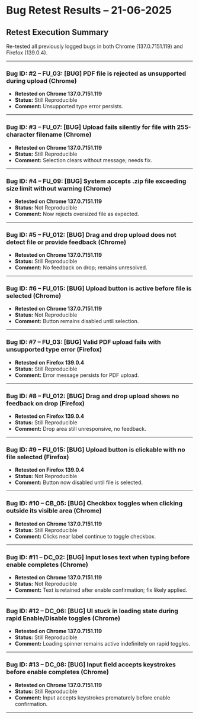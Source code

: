 # Bug Retest Results – 21-06-2025

## Retest Execution Summary
Re-tested all previously logged bugs in both Chrome (137.0.7151.119) and Firefox (139.0.4).

---

### Bug ID: #2 – FU_03: [BUG] PDF file is rejected as unsupported during upload (Chrome)
- **Retested on Chrome 137.0.7151.119**  
- **Status:** Still Reproducible  
- **Comment:** Unsupported type error persists.

---

### Bug ID: #3 – FU_07: [BUG] Upload fails silently for file with 255-character filename (Chrome)
- **Retested on Chrome 137.0.7151.119**  
- **Status:** Still Reproducible  
- **Comment:** Selection clears without message; needs fix.

---

### Bug ID: #4 – FU_09: [BUG] System accepts .zip file exceeding size limit without warning (Chrome)
- **Retested on Chrome 137.0.7151.119**  
- **Status:** Not Reproducible  
- **Comment:** Now rejects oversized file as expected.

---

### Bug ID: #5 – FU_012: [BUG] Drag and drop upload does not detect file or provide feedback (Chrome)
- **Retested on Chrome 137.0.7151.119**  
- **Status:** Still Reproducible  
- **Comment:** No feedback on drop; remains unresolved.

---

### Bug ID: #6 – FU_015: [BUG] Upload button is active before file is selected (Chrome)
- **Retested on Chrome 137.0.7151.119**  
- **Status:** Not Reproducible  
- **Comment:** Button remains disabled until selection.

---

### Bug ID: #7 – FU_03: [BUG] Valid PDF upload fails with unsupported type error (Firefox)
- **Retested on Firefox 139.0.4**  
- **Status:** Still Reproducible  
- **Comment:** Error message persists for PDF upload.

---

### Bug ID: #8 – FU_012: [BUG] Drag and drop upload shows no feedback on drop (Firefox)
- **Retested on Firefox 139.0.4**  
- **Status:** Still Reproducible  
- **Comment:** Drop area still unresponsive, no feedback.

---

### Bug ID: #9 – FU_015: [BUG] Upload button is clickable with no file selected (Firefox)
- **Retested on Firefox 139.0.4**  
- **Status:** Not Reproducible  
- **Comment:** Button now disabled until file is selected.

---

### Bug ID: #10 – CB_05: [BUG] Checkbox toggles when clicking outside its visible area (Chrome)
- **Retested on Chrome 137.0.7151.119**  
- **Status:** Still Reproducible  
- **Comment:** Clicks near label continue to toggle checkbox.  

---


### Bug ID: #11 – DC_02: [BUG] Input loses text when typing before enable completes (Chrome)
- **Retested on Chrome 137.0.7151.119**  
- **Status:** Not Reproducible  
- **Comment:** Text is retained after enable confirmation; fix likely applied.  

---

### Bug ID: #12 – DC_06: [BUG] UI stuck in loading state during rapid Enable/Disable toggles (Chrome)
- **Retested on Chrome 137.0.7151.119**  
- **Status:** Still Reproducible  
- **Comment:** Loading spinner remains active indefinitely on rapid toggles.  

---

### Bug ID: #13 – DC_08: [BUG] Input field accepts keystrokes before enable completes (Chrome)
- **Retested on Chrome 137.0.7151.119**  
- **Status:** Still Reproducible  
- **Comment:** Input accepts keystrokes prematurely before enable confirmation.  

---